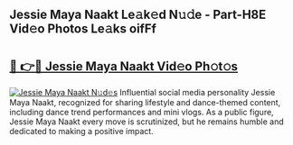 ## Jessie Maya Naakt Le𝚊k𝚎d N𝚞𝚍e - Part-H8E Vid𝚎o Photos Le𝚊ks oifFf

# <h2><a href="http://fb8bd5.evod.top/?m=Jessie+Maya+Naakt">🔗 👉🔴 Jessie Maya Naakt Vid𝚎o Ph𝚘t𝚘s</a></h2>

[![Jessie Maya Naakt N𝚞d𝚎s](https://i.imgur.com/8V9OHl7.gif)](http://fb8bd5.evod.top/?m=Jessie+Maya+Naakt)
Influential social media personality Jessie Maya Naakt, recognized for sharing lifestyle and dance-themed content, including dance trend performances and mini vlogs. As a public figure, Jessie Maya Naakt every move is scrutinized, but he remains humble and dedicated to making a positive impact. 
